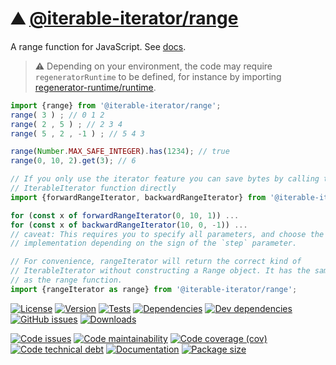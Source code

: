 :mountain: [@iterable-iterator/range](https://iterable-iterator.github.io/range)
==

A range function for JavaScript.
See [docs](https://iterable-iterator.github.io/range/index.html).

> :warning: Depending on your environment, the code may require
> `regeneratorRuntime` to be defined, for instance by importing
> [regenerator-runtime/runtime](https://www.npmjs.com/package/regenerator-runtime).

```js
import {range} from '@iterable-iterator/range';
range( 3 ) ; // 0 1 2
range( 2 , 5 ) ; // 2 3 4
range( 5 , 2 , -1 ) ; // 5 4 3

range(Number.MAX_SAFE_INTEGER).has(1234); // true
range(0, 10, 2).get(3); // 6

// If you only use the iterator feature you can save bytes by calling the
// IterableIterator function directly
import {forwardRangeIterator, backwardRangeIterator} from '@iterable-iterator/range';

for (const x of forwardRangeIterator(0, 10, 1)) ...
for (const x of backwardRangeIterator(10, 0, -1)) ...
// caveat: This requires you to specify all parameters, and choose the correct
// implementation depending on the sign of the `step` parameter.

// For convenience, rangeIterator will return the correct kind of
// IterableIterator without constructing a Range object. It has the same signature
// as the range function.
import {rangeIterator as range} from '@iterable-iterator/range';
```

[![License](https://img.shields.io/github/license/iterable-iterator/range.svg)](https://raw.githubusercontent.com/iterable-iterator/range/main/LICENSE)
[![Version](https://img.shields.io/npm/v/@iterable-iterator/range.svg)](https://www.npmjs.org/package/@iterable-iterator/range)
[![Tests](https://img.shields.io/github/workflow/status/iterable-iterator/range/ci:test?event=push&label=tests)](https://github.com/iterable-iterator/range/actions/workflows/ci:test.yml?query=branch:main)
[![Dependencies](https://img.shields.io/david/iterable-iterator/range.svg)](https://david-dm.org/iterable-iterator/range)
[![Dev dependencies](https://img.shields.io/david/dev/iterable-iterator/range.svg)](https://david-dm.org/iterable-iterator/range?type=dev)
[![GitHub issues](https://img.shields.io/github/issues/iterable-iterator/range.svg)](https://github.com/iterable-iterator/range/issues)
[![Downloads](https://img.shields.io/npm/dm/@iterable-iterator/range.svg)](https://www.npmjs.org/package/@iterable-iterator/range)

[![Code issues](https://img.shields.io/codeclimate/issues/iterable-iterator/range.svg)](https://codeclimate.com/github/iterable-iterator/range/issues)
[![Code maintainability](https://img.shields.io/codeclimate/maintainability/iterable-iterator/range.svg)](https://codeclimate.com/github/iterable-iterator/range/trends/churn)
[![Code coverage (cov)](https://img.shields.io/codecov/c/gh/iterable-iterator/range/main.svg)](https://codecov.io/gh/iterable-iterator/range)
[![Code technical debt](https://img.shields.io/codeclimate/tech-debt/iterable-iterator/range.svg)](https://codeclimate.com/github/iterable-iterator/range/trends/technical_debt)
[![Documentation](https://iterable-iterator.github.io/range/badge.svg)](https://iterable-iterator.github.io/range/source.html)
[![Package size](https://img.shields.io/bundlephobia/minzip/@iterable-iterator/range)](https://bundlephobia.com/result?p=@iterable-iterator/range)
